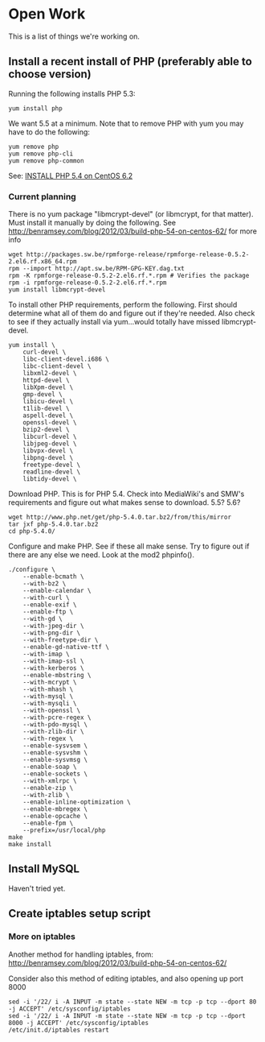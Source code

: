 # Open Work
This is a list of things we're working on.

## Install a recent install of PHP (preferably able to choose version)
Running the following installs PHP 5.3:

```
yum install php
```

We want 5.5 at a minimum. Note that to remove PHP with yum you may have to do the following:

```
yum remove php
yum remove php-cli
yum remove php-common
```

See: [INSTALL PHP 5.4 on CentOS 6.2](http://benramsey.com/blog/2012/03/build-php-54-on-centos-62/)


### Current planning

There is no yum package "libmcrypt-devel" (or libmcrypt, for that matter). Must install it manually by doing the following. See http://benramsey.com/blog/2012/03/build-php-54-on-centos-62/ for more info


```
wget http://packages.sw.be/rpmforge-release/rpmforge-release-0.5.2-2.el6.rf.x86_64.rpm
rpm --import http://apt.sw.be/RPM-GPG-KEY.dag.txt
rpm -K rpmforge-release-0.5.2-2.el6.rf.*.rpm # Verifies the package
rpm -i rpmforge-release-0.5.2-2.el6.rf.*.rpm
yum install libmcrypt-devel
```

To install other PHP requirements, perform the following. First should determine what all of them do and figure out if they're needed. Also check to see if they actually install via yum...would totally have missed libmcrypt-devel.

```
yum install \
	curl-devel \
	libc-client-devel.i686 \
	libc-client-devel \
    libxml2-devel \
    httpd-devel \
    libXpm-devel \
    gmp-devel \
    libicu-devel \
    t1lib-devel \
    aspell-devel \
    openssl-devel \
    bzip2-devel \
    libcurl-devel \
    libjpeg-devel \
    libvpx-devel \
    libpng-devel \
    freetype-devel \
    readline-devel \
    libtidy-devel \
```

Download PHP. This is for PHP 5.4. Check into MediaWiki's and SMW's requirements and figure out what makes sense to download. 5.5? 5.6?

```
wget http://www.php.net/get/php-5.4.0.tar.bz2/from/this/mirror
tar jxf php-5.4.0.tar.bz2
cd php-5.4.0/
```

Configure and make PHP. See if these all make sense. Try to figure out if there are any else we need. Look at the mod2 phpinfo().

```
./configure \
	--enable-bcmath \
	--with-bz2 \
	--enable-calendar \
	--with-curl \
	--enable-exif \
	--enable-ftp \
	--with-gd \
	--with-jpeg-dir \
	--with-png-dir \
	--with-freetype-dir \
	--enable-gd-native-ttf \
	--with-imap \
	--with-imap-ssl \
	--with-kerberos \
	--enable-mbstring \
	--with-mcrypt \
	--with-mhash \
	--with-mysql \
	--with-mysqli \
	--with-openssl \
	--with-pcre-regex \
	--with-pdo-mysql \
	--with-zlib-dir \
	--with-regex \
	--enable-sysvsem \
	--enable-sysvshm \
	--enable-sysvmsg \
	--enable-soap \
	--enable-sockets \
	--with-xmlrpc \
	--enable-zip \
	--with-zlib \
	--enable-inline-optimization \
	--enable-mbregex \
	--enable-opcache \
	--enable-fpm \
	--prefix=/usr/local/php
make
make install
```


## Install MySQL
Haven't tried yet.


## Create iptables setup script




### More on iptables

Another method for handling iptables, from: http://benramsey.com/blog/2012/03/build-php-54-on-centos-62/

Consider also this method of editing iptables, and also opening up port 8000

```
sed -i '/22/ i -A INPUT -m state --state NEW -m tcp -p tcp --dport 80 -j ACCEPT' /etc/sysconfig/iptables
sed -i '/22/ i -A INPUT -m state --state NEW -m tcp -p tcp --dport 8000 -j ACCEPT' /etc/sysconfig/iptables
/etc/init.d/iptables restart
```
